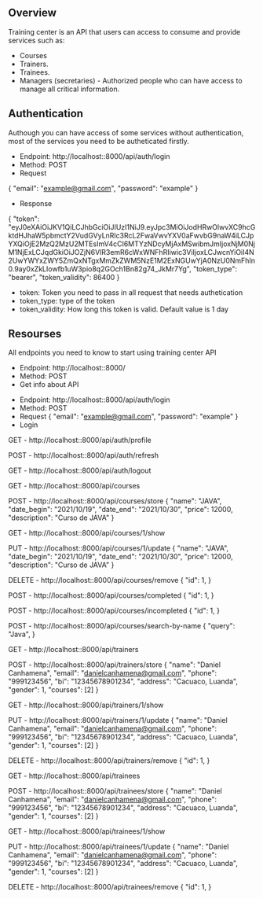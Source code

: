 ## Overview

Training center is an API that users can access to consume and provide services such as: 

- Courses
- Trainers.
- Trainees.
- Managers (secretaries) - Authorized people who can have access to manage all critical information.

## Authentication

<p>Authough you can have access of some services without authentication, most of the services you need to be autheticated firstly.</p>

- Endpoint: http://localhost::8000/api/auth/login
- Method: POST
- Request

{
    "email": "example@gmail.com",
    "password": "example"
}
- Response

{
    "token": "eyJ0eXAiOiJKV1QiLCJhbGciOiJIUzI1NiJ9.eyJpc3MiOiJodHRwOlwvXC9hcGktdHJhaW5pbmctY2VudGVyLnRlc3RcL2FwaVwvYXV0aFwvbG9naW4iLCJpYXQiOjE2MzQ2MzU2MTEsImV4cCI6MTYzNDcyMjAxMSwibmJmIjoxNjM0NjM1NjExLCJqdGkiOiJOZjN6VlR3emR6cWxWNFhRIiwic3ViIjoxLCJwcnYiOiI4N2UwYWYxZWY5ZmQxNTgxMmZkZWM5NzE1M2ExNGUwYjA0NzU0NmFhIn0.9ay0xZkLIowfb1uW3pio8q2GOch1Bn82g74_JkMr7Yg",
    "token_type": "bearer",
    "token_validity": 86400
}

- token: Token you need to pass in all request that needs authetication
- token_type: type of the token
- token_validity: How long this token is valid. Default value is 1 day


## Resourses

All endpoints you need to know to start using training center API

- Endpoint: http://localhost::8000/
- Method: POST
- Get info about API
<p></p>

- Endpoint: http://localhost::8000/api/auth/login
- Method: POST
- Request {
    "email": "example@gmail.com",
    "password": "example"
}
- Login

GET - http://localhost::8000/api/auth/profile

POST - http://localhost::8000/api/auth/refresh

GET - http://localhost::8000/api/auth/logout

GET - http://localhost::8000/api/courses

POST - http://localhost::8000/api/courses/store 
{
    "name": "JAVA",
    "date_begin": "2021/10/19",
    "date_end": "2021/10/30",
    "price": 12000,
    "description": "Curso de JAVA"
}

GET - http://localhost::8000/api/courses/1/show

PUT - http://localhost::8000/api/courses/1/update
{
    "name": "JAVA",
    "date_begin": "2021/10/19",
    "date_end": "2021/10/30",
    "price": 12000,
    "description": "Curso de JAVA"
}

DELETE - http://localhost::8000/api/courses/remove
{
    "id": 1,
}

POST - http://localhost::8000/api/courses/completed
{
    "id": 1,
}

POST - http://localhost::8000/api/courses/incompleted
{
    "id": 1,
}

POST - http://localhost::8000/api/courses/search-by-name
{
    "query": "Java",
}

GET - http://localhost::8000/api/trainers

POST - http://localhost::8000/api/trainers/store 
{
    "name": "Daniel Canhamena",
    "email": "danielcanhamena@gmail.com",
    "phone": "999123456",
    "bi": "12345678901234",
    "address": "Cacuaco, Luanda",
    "gender": 1,
    "courses": [2]
}

GET - http://localhost::8000/api/trainers/1/show

PUT - http://localhost::8000/api/trainers/1/update
{
    "name": "Daniel Canhamena",
    "email": "danielcanhamena@gmail.com",
    "phone": "999123456",
    "bi": "12345678901234",
    "address": "Cacuaco, Luanda",
    "gender": 1,
    "courses": [2]
}

DELETE - http://localhost::8000/api/trainers/remove
{
    "id": 1,
}

GET - http://localhost::8000/api/trainees

POST - http://localhost::8000/api/trainees/store 
{
    "name": "Daniel Canhamena",
    "email": "danielcanhamena@gmail.com",
    "phone": "999123456",
    "bi": "12345678901234",
    "address": "Cacuaco, Luanda",
    "gender": 1,
    "courses": [2]
}

GET - http://localhost::8000/api/trainees/1/show

PUT - http://localhost::8000/api/trainees/1/update
{
    "name": "Daniel Canhamena",
    "email": "danielcanhamena@gmail.com",
    "phone": "999123456",
    "bi": "12345678901234",
    "address": "Cacuaco, Luanda",
    "gender": 1,
    "courses": [2]
}

DELETE - http://localhost::8000/api/trainees/remove
{
    "id": 1,
}
